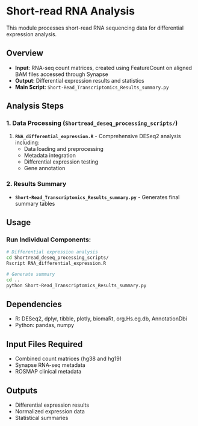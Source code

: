 # Short-read RNA Analysis

This module processes short-read RNA sequencing data for differential expression analysis.

## Overview
- **Input**: RNA-seq count matrices, created using FeatureCount on aligned BAM files accessed through Synapse
- **Output**: Differential expression results and statistics
- **Main Script**: `Short-Read_Transcriptomics_Results_summary.py`

## Analysis Steps

### 1. Data Processing (`Shortread_deseq_processing_scripts/`)
1. **`RNA_differential_expression.R`** - Comprehensive DESeq2 analysis including:
   - Data loading and preprocessing
   - Metadata integration
   - Differential expression testing
   - Gene annotation

### 2. Results Summary
- **`Short-Read_Transcriptomics_Results_summary.py`** - Generates final summary tables

## Usage

### Run Individual Components:
```bash
# Differential expression analysis
cd Shortread_deseq_processing_scripts/
Rscript RNA_differential_expression.R

# Generate summary
cd ..
python Short-Read_Transcriptomics_Results_summary.py
```

## Dependencies
- R: DESeq2, dplyr, tibble, plotly, biomaRt, org.Hs.eg.db, AnnotationDbi
- Python: pandas, numpy

## Input Files Required
- Combined count matrices (hg38 and hg19)
- Synapse RNA-seq metadata
- ROSMAP clinical metadata

## Outputs
- Differential expression results
- Normalized expression data
- Statistical summaries
